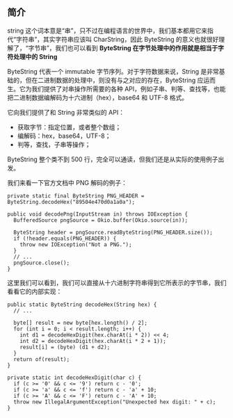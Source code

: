 
## 简介

string 这个词本意是“串”，只不过在编程语言的世界中，我们基本都用它来指代“字符串”，其实字符串应该叫 CharString，因此 ByteString 的意义也就很好理解了，“字节串”，我们也可以看到 **ByteString 在字节处理中的作用就是相当于字符处理中的 String**

ByteString 代表一个 immutable 字节序列。对于字符数据来说，String 是非常基础的，但在二进制数据的处理中，则没有与之对应的存在，ByteString 应运而生。它为我们提供了对串操作所需要的各种 API，例如子串、判等、查找等，也能把二进制数据编解码为十六进制（hex），base64 和 UTF-8 格式。

它向我们提供了和 String 非常类似的 API：

- 获取字节：指定位置，或者整个数组；
- 编解码：hex，base64，UTF-8；
- 判等，查找，子串等操作；

ByteString 整个类不到 500 行，完全可以通读，但我们还是从实际的使用例子出发。

我们来看一下官方文档中 PNG 解码的例子：

```
private static final ByteString PNG_HEADER = ByteString.decodeHex("89504e470d0a1a0a");

public void decodePng(InputStream in) throws IOException {
  BufferedSource pngSource = Okio.buffer(Okio.source(in));

  ByteString header = pngSource.readByteString(PNG_HEADER.size());
  if (!header.equals(PNG_HEADER)) {
    throw new IOException("Not a PNG.");
  }
  // ...
  pngSource.close();
}

```
这里我们可以看到，我们可以直接从十六进制字符串得到它所表示的字节串，我们看看它的内部实现：

```
public static ByteString decodeHex(String hex) {
  // ...

  byte[] result = new byte[hex.length() / 2];
  for (int i = 0; i < result.length; i++) {
    int d1 = decodeHexDigit(hex.charAt(i * 2)) << 4;
    int d2 = decodeHexDigit(hex.charAt(i * 2 + 1));
    result[i] = (byte) (d1 + d2);
  }
  return of(result);
}

private static int decodeHexDigit(char c) {
  if (c >= '0' && c <= '9') return c - '0';
  if (c >= 'a' && c <= 'f') return c - 'a' + 10;
  if (c >= 'A' && c <= 'F') return c - 'A' + 10;
  throw new IllegalArgumentException("Unexpected hex digit: " + c);
}
```


